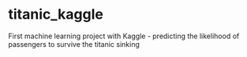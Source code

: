 # titanic_kaggle
First machine learning project with Kaggle - predicting the likelihood of passengers to survive the titanic sinking 
